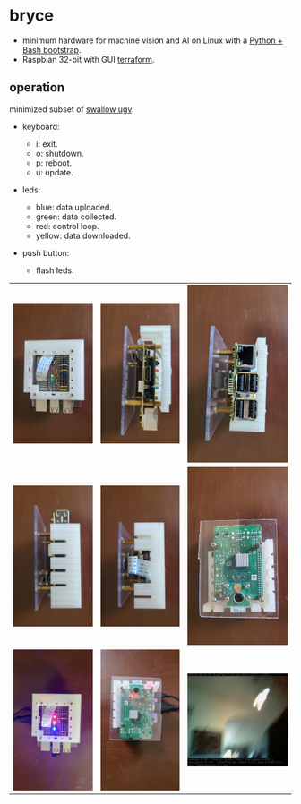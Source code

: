 # bryce

- minimum hardware for machine vision and AI on Linux with a [Python + Bash bootstrap](https://github.com/kamangir/bluer-sbc).
- Raspbian 32-bit with GUI [terraform](https://github.com/kamangir/bluer-ai/blob/main/bluer_ai/docs/install/RPi.md).

## operation

minimized subset of [swallow ugv](https://github.com/kamangir/bluer-ugv/blob/main/bluer_ugv/docs/swallow/digital/design/operation.md).

- keyboard:
    - i: exit.
    - o: shutdown.
    - p: reboot.
    - u: update.

- leds:
    - blue: data uploaded.
    - green: data collected.
    - red: control loop.
    - yellow: data downloaded.

- push button:
    - flash leds.

|   |   |   |
| --- | --- | --- |
| [![image](https://github.com/kamangir/assets2/blob/main/bryce/01.jpg?raw=true)](https://github.com/kamangir/assets2/blob/main/bryce/01.jpg?raw=true) | [![image](https://github.com/kamangir/assets2/blob/main/bryce/02.jpg?raw=true)](https://github.com/kamangir/assets2/blob/main/bryce/02.jpg?raw=true) | [![image](https://github.com/kamangir/assets2/blob/main/bryce/03.jpg?raw=true)](https://github.com/kamangir/assets2/blob/main/bryce/03.jpg?raw=true) |
| [![image](https://github.com/kamangir/assets2/blob/main/bryce/04.jpg?raw=true)](https://github.com/kamangir/assets2/blob/main/bryce/04.jpg?raw=true) | [![image](https://github.com/kamangir/assets2/blob/main/bryce/05.jpg?raw=true)](https://github.com/kamangir/assets2/blob/main/bryce/05.jpg?raw=true) | [![image](https://github.com/kamangir/assets2/blob/main/bryce/06.jpg?raw=true)](https://github.com/kamangir/assets2/blob/main/bryce/06.jpg?raw=true) |
| [![image](https://github.com/kamangir/assets2/blob/main/bryce/07.jpg?raw=true)](https://github.com/kamangir/assets2/blob/main/bryce/07.jpg?raw=true) | [![image](https://github.com/kamangir/assets2/blob/main/bryce/08.jpg?raw=true)](https://github.com/kamangir/assets2/blob/main/bryce/08.jpg?raw=true) | [![image](https://github.com/kamangir/assets2/blob/main/bryce/09.jpg?raw=true)](https://github.com/kamangir/assets2/blob/main/bryce/09.jpg?raw=true) |
